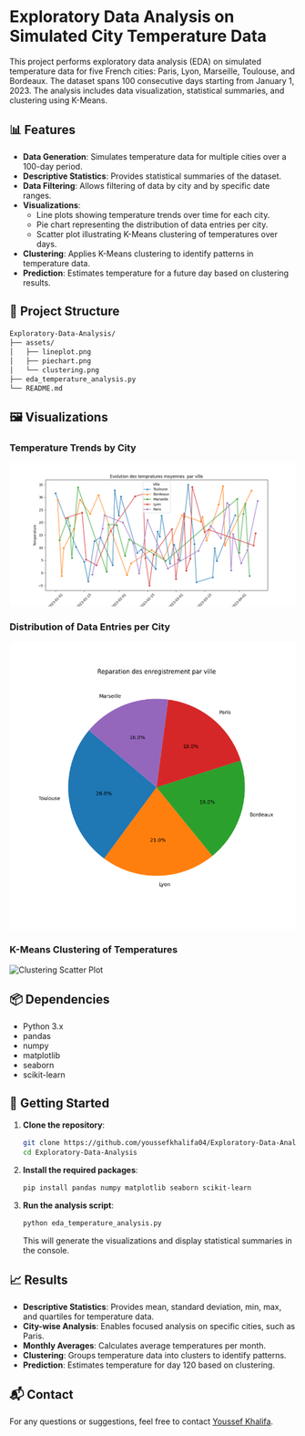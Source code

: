 
# Exploratory Data Analysis on Simulated City Temperature Data

This project performs exploratory data analysis (EDA) on simulated temperature data for five French cities: Paris, Lyon, Marseille, Toulouse, and Bordeaux. The dataset spans 100 consecutive days starting from January 1, 2023. The analysis includes data visualization, statistical summaries, and clustering using K-Means.

## 📊 Features

- **Data Generation**: Simulates temperature data for multiple cities over a 100-day period.
- **Descriptive Statistics**: Provides statistical summaries of the dataset.
- **Data Filtering**: Allows filtering of data by city and by specific date ranges.
- **Visualizations**:
  - Line plots showing temperature trends over time for each city.
  - Pie chart representing the distribution of data entries per city.
  - Scatter plot illustrating K-Means clustering of temperatures over days.
- **Clustering**: Applies K-Means clustering to identify patterns in temperature data.
- **Prediction**: Estimates temperature for a future day based on clustering results.

## 📁 Project Structure

```
Exploratory-Data-Analysis/
├── assets/
│   ├── lineplot.png
│   ├── piechart.png
│   └── clustering.png
├── eda_temperature_analysis.py
└── README.md
```

## 🖼️ Visualizations

### Temperature Trends by City

![Line Plot of Temperature Trends](assets/graph.png)

### Distribution of Data Entries per City

![Pie Chart of City Distribution](assets/pie.png)

### K-Means Clustering of Temperatures

![Clustering Scatter Plot](assets/clustering.png)

## 📦 Dependencies

- Python 3.x
- pandas
- numpy
- matplotlib
- seaborn
- scikit-learn

## 🚀 Getting Started

1. **Clone the repository**:

   ```bash
   git clone https://github.com/youssefkhalifa04/Exploratory-Data-Analysis.git
   cd Exploratory-Data-Analysis
   ```

2. **Install the required packages**:

   ```bash
   pip install pandas numpy matplotlib seaborn scikit-learn
   ```

3. **Run the analysis script**:

   ```bash
   python eda_temperature_analysis.py
   ```

   This will generate the visualizations and display statistical summaries in the console.

## 📈 Results

- **Descriptive Statistics**: Provides mean, standard deviation, min, max, and quartiles for temperature data.
- **City-wise Analysis**: Enables focused analysis on specific cities, such as Paris.
- **Monthly Averages**: Calculates average temperatures per month.
- **Clustering**: Groups temperature data into clusters to identify patterns.
- **Prediction**: Estimates temperature for day 120 based on clustering.

## 📬 Contact

For any questions or suggestions, feel free to contact [Youssef Khalifa](khalifayoussef297@gmail.com).

